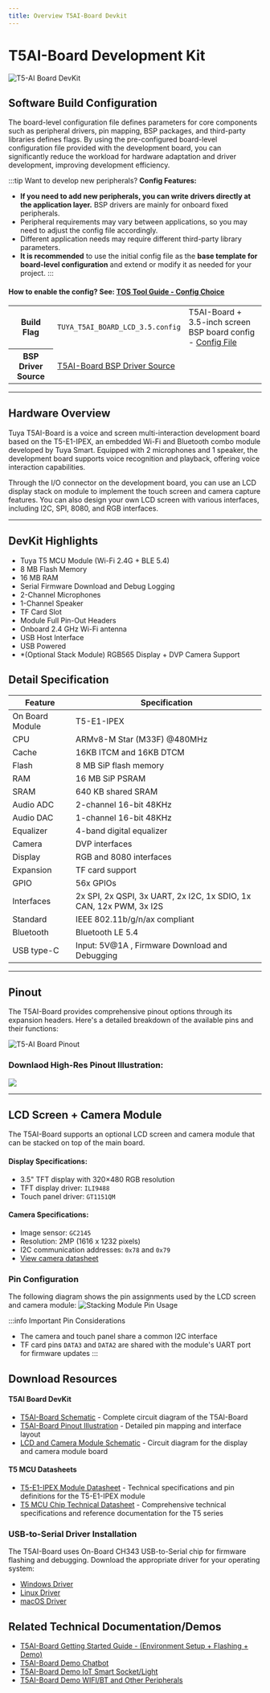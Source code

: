 ```yaml
---
title: Overview T5AI-Board Devkit
---
```


# **T5AI-Board** Development Kit

![T5-AI Board DevKit](https://images.tuyacn.com/fe-static/docs/img/83859360-38f6-42c2-9614-99b47f487775.jpg)




## Software Build Configuration

The board-level configuration file defines parameters for core components such as peripheral drivers, pin mapping, BSP packages, and third-party libraries defines flags. By using the pre-configured board-level configuration file provided with the development board, you can significantly reduce the workload for hardware adaptation and driver development, improving development efficiency.

:::tip Want to develop new peripherals?
**Config Features:**
- **If you need to add new peripherals, you can write drivers directly at the application layer.** BSP drivers are mainly for onboard fixed peripherals.
- Peripheral requirements may vary between applications, so you may need to adjust the config file accordingly.
- Different application needs may require different third-party library parameters.
- **It is recommended** to use the initial config file as the **base template for board-level configuration** and extend or modify it as needed for your project.
:::

#### How to enable the config? See: [TOS Tool Guide - Config Choice](/docs/tos-tools/tos-guide#config-choice)

<table class="hw-config-flag-table">
  <tbody>
    <tr>
      <th>Build Flag</th>
      <td><code>TUYA_T5AI_BOARD_LCD_3.5.config</code></td>
      <td>T5AI-Board + 3.5-inch screen BSP board config - <a href="https://github.com/tuya/TuyaOpen/blob/master/apps/tuya.ai/your_chat_bot/config/TUYA_T5AI_BOARD_LCD_3.5.config">Config File</a></td>
    </tr>
    <tr>
      <th>BSP Driver Source</th>
      <td colspan="2"><a href="https://github.com/tuya/TuyaOpen/tree/master/boards/T5AI/TUYA_T5AI_BOARD">T5AI-Board BSP Driver Source</a></td>
    </tr>
  </tbody>
</table>

---


## Hardware Overview
Tuya T5AI-Board is a voice and screen multi-interaction development board based on the T5-E1-IPEX, an embedded Wi-Fi and Bluetooth combo module developed by Tuya Smart. Equipped with 2 microphones and 1 speaker, the development board supports voice recognition and playback, offering voice interaction capabilities.

Through the I/O connector on the development board, you can use an LCD display stack on module to implement the touch screen and camera capture features. You can also design your own LCD screen with various interfaces, including I2C, SPI, 8080, and RGB interfaces. 

---
## DevKit Highlights
- Tuya T5 MCU Module (Wi-Fi 2.4G + BLE 5.4)
- 8 MB Flash Memory
- 16 MB RAM
- Serial Firmware Download and Debug Logging
- 2-Channel Microphones
- 1-Channel Speaker
- TF Card Slot
- Module Full Pin-Out Headers
- Onboard 2.4 GHz Wi-Fi antenna
- USB Host Interface
- USB Powered
- *(Optional Stack Module) RGB565 Display + DVP Camera Support

## Detail Specification
| Feature | Specification |
|---------|---------------|
| On Board Module | T5-E1-IPEX |
| CPU | ARMv8-M Star (M33F) @480MHz |
| Cache | 16KB ITCM and 16KB DTCM |
| Flash | 8 MB SiP flash memory |
| RAM | 16 MB SiP PSRAM |
| SRAM | 640 KB shared SRAM |
| Audio ADC | 2-channel 16-bit 48KHz|
| Audio DAC | 1-channel 16-bit 48KHz|
| Equalizer | 4-band digital equalizer |
| Camera | DVP interfaces |
| Display | RGB and 8080 interfaces |
| Expansion | TF card support |
| GPIO | 56x GPIOs |
| Interfaces | 2x SPI, 2x QSPI, 3x UART, 2x I2C, 1x SDIO, 1x CAN, 12x PWM, 3x I2S |
| Standard | IEEE 802.11b/g/n/ax compliant |
| Bluetooth | Bluetooth LE 5.4 |
| USB type-C | Input: 5V@1A , Firmware Download and Debugging |

---

## Pinout
The T5AI-Board provides comprehensive pinout options through its expansion headers. Here's a detailed breakdown of the available pins and their functions:

![T5-AI Board Pinout](https://images.tuyacn.com/fe-static/docs/img/6b7ab959-0635-4293-991b-b8dda293614b.jpg)

### Downlaod High-Res Pinout Illustration:
[![](https://img.shields.io/badge/V102-Download%20PDF%20Illustration-orange?style=for-the-badge)](/docs/hardware/T5-AI-Board-Pinout-v102.pdf)

---
## LCD Screen + Camera Module
The T5AI-Board supports an optional LCD screen and camera module that can be stacked on top of the main board.

#### Display Specifications:
- 3.5" TFT display with 320×480 RGB resolution
- TFT display driver: `ILI9488`
- Touch panel driver: `GT1151QM`

#### Camera Specifications:
- Image sensor: `GC2145`
- Resolution: 2MP (1616 x 1232 pixels)
- I2C communication addresses: `0x78` and `0x79`
- [View camera datasheet](https://e2e.ti.com/cfs-file/__key/communityserver-discussions-components-files/968/GC2145-CSP-DataSheet-release-V1.0_5F00_20131201.pdf)

### Pin Configuration
The following diagram shows the pin assignments used by the LCD screen and camera module:
![Stacking Module Pin Usage](https://images.tuyacn.com/content-platform/hestia/173693668247bb1930ac5.png)

:::info Important Pin Considerations
- The camera and touch panel share a common I2C interface
- TF card pins `DATA3` and `DATA2` are shared with the module's UART port for firmware updates
:::


## Download Resources
#### T5AI Board DevKit
- [T5AI-Board Schematic](https://images.tuyacn.com/content-platform/hestia/174243908480e34e64d08.pdf) - Complete circuit diagram of the T5AI-Board
- [T5AI-Board Pinout Illustration](/docs/hardware/T5-AI-Board-Pinout-v102.pdf) - Detailed pin mapping and interface layout
- [LCD and Camera Module Schematic](https://images.tuyacn.com/content-platform/hestia/17387200670bcae1561bf.pdf) - Circuit diagram for the display and camera module board
#### T5 MCU Datasheets
- [T5-E1-IPEX Module Datasheet](https://developer.tuya.com/en/docs/iot/T5-E1-IPEX-Module-Datasheet?id=Kdskxvxe835tq#title-12-Pin%20definition) - Technical specifications and pin definitions for the T5-E1-IPEX module
- [T5 MCU Chip Technical Datasheet](https://images.tuyaeu.com/content-platform/hestia/1731549161e5fd8879de6.pdf) - Comprehensive technical specifications and reference documentation for the T5 series


### USB-to-Serial Driver Installation
The T5AI-Board uses On-Board CH343 USB-to-Serial chip for firmware flashing and debugging. Download the appropriate driver for your operating system:

- [Windows Driver](https://www.wch-ic.com/downloads/CH343SER_ZIP.html)
- [Linux Driver](https://github.com/WCHSoftGroup/ch343ser_linux)
- [macOS Driver](https://github.com/WCHSoftGroup/ch34xser_macos)


## Related Technical Documentation/Demos
- [T5AI-Board Getting Started Guide - (Environment Setup + Flashing + Demo)](/docs/quick-start/enviroment-setup)
- [T5AI-Board Demo Chatbot](/docs/applications/tuya.ai/demo-your-chat-bot)
- [T5AI-Board Demo IoT Smart Socket/Light](/docs/applications/tuya_cloud/demo-tuya-iot-light)
- [T5AI-Board Demo WIFI/BT and Other Peripherals](/docs/examples/demo-generic-examples)
